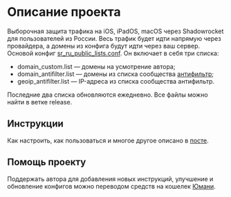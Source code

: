 # Описание проекта
Выборочная защита трафика на iOS, iPadOS, macOS через Shadowrocket для пользователей из России. Весь трафик будет идти напрямую через провайдера, а домены из конфига будут идти через ваш сервер. Основой конфиг [sr_ru_public_lists.conf](https://cdn.jsdelivr.net/gh/misha-tgshv/shadowrocket-configuration-file@release/conf/sr_ru_public_lists.conf). Он включает в себя три списка:
* domain_custom.list — домены на усмотрение автора;
* domain_antifilter.list — домены из списка сообщества [антифильтр](https://community.antifilter.download);
* geoip_antifilter.list — IP-адреса из списка сообщества антифильтр.

Последние два списка обновляются ежедневно. Все файлы можно найти в ветке release.

## Инструкции
Как настроить, как пользоваться и многое другое описано в [посте](https://mishatugushev.ru/blog/?go=all/shadowrocket-seamless-ios/).

## Помощь проекту
Поддержать автора для добавления новых инструкций, улучшение и обновление конфигов можно переводом средств на кошелек [Юмани](https://yoomoney.ru/to/410015839777064).
